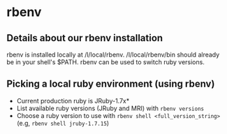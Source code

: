 # rbenv

## Details about our rbenv installation

rbenv is installed locally at /l/local/rbenv.  /l/local/rbenv/bin should already be in your shell's $PATH.
rbenv can be used to switch ruby versions.

## Picking a local ruby environment (using rbenv)

* Current production ruby is JRuby-1.7x*
* List available ruby versions (JRuby and MRI) with `rbenv versions`
* Choose a ruby version to use with `rbenv shell <full_version_string>` (e.g, `rbenv shell jruby-1.7.15`)


